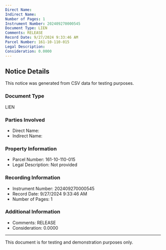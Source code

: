 ```yaml
---
Direct Name: 
Indirect Name: 
Number of Pages: 1
Instrument Number: 202409270000545
Document Type: LIEN
Comments: RELEASE
Record Date: 9/27/2024 9:33:46 AM
Parcel Number: 161-10-110-015
Legal Description: 
Consideration: 0.0000
---
```


## Notice Details

This notice was generated from CSV data for testing purposes.

### Document Type
LIEN

### Parties Involved
- Direct Name: 
- Indirect Name: 

### Property Information
- Parcel Number: 161-10-110-015
- Legal Description: Not provided

### Recording Information
- Instrument Number: 202409270000545
- Record Date: 9/27/2024 9:33:46 AM
- Number of Pages: 1

### Additional Information
- Comments: RELEASE
- Consideration: 0.0000

---

This document is for testing and demonstration purposes only.
